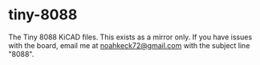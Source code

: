 # tiny-8088
The Tiny 8088 KiCAD files. This exists as a mirror only. If you have issues with the board, email me at noahkeck72@gmail.com with
the subject line "8088".
